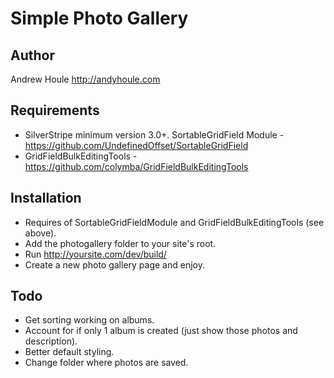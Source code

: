 Simple Photo Gallery
====================

## Author
Andrew Houle
http://andyhoule.com

## Requirements
* SilverStripe minimum version 3.0+. SortableGridField Module - https://github.com/UndefinedOffset/SortableGridField
* GridFieldBulkEditingTools - https://github.com/colymba/GridFieldBulkEditingTools

## Installation
* Requires of SortableGridFieldModule and GridFieldBulkEditingTools (see above).
* Add the photogallery folder to your site's root.
* Run http://yoursite.com/dev/build/
* Create a new photo gallery page and enjoy.

## Todo
* Get sorting working on albums.
* Account for if only 1 album is created (just show those photos and description).
* Better default styling.
* Change folder where photos are saved.


